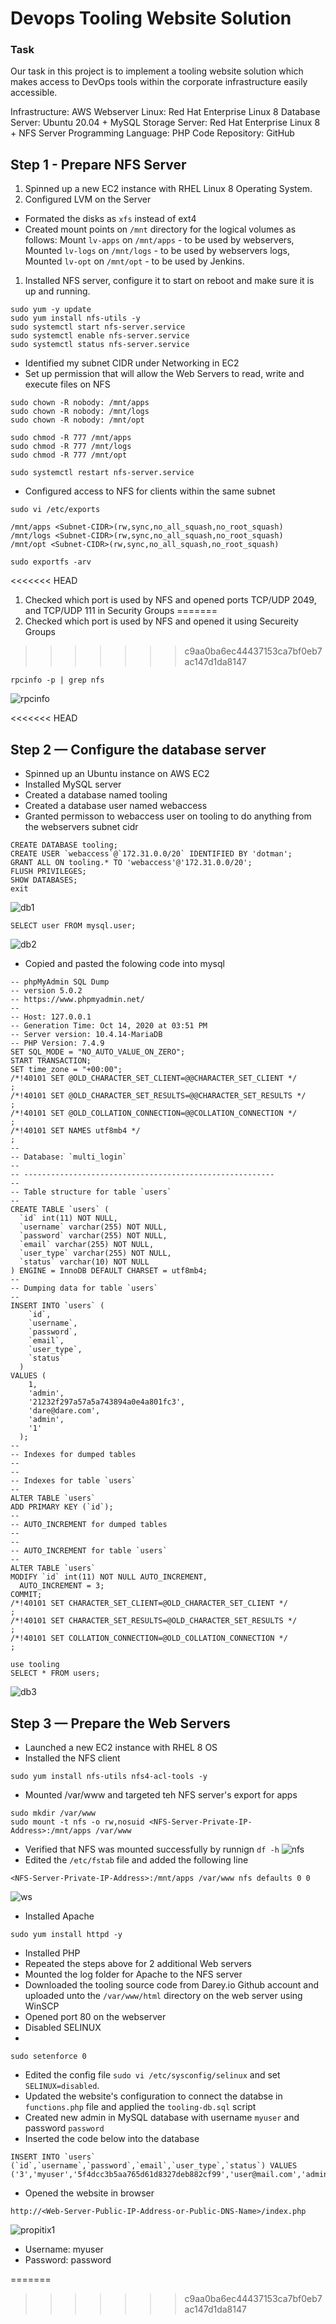 # Devops Tooling Website Solution
### Task
Our task in this project is to implement a tooling website solution which makes access to DevOps tools within the corporate infrastructure easily accessible. 

Infrastructure: AWS
Webserver Linux: Red Hat Enterprise Linux 8
Database Server: Ubuntu 20.04 + MySQL
Storage Server: Red Hat Enterprise Linux 8 + NFS Server
Programming Language: PHP
Code Repository: GitHub

## Step 1 - Prepare NFS Server
1. Spinned up a new EC2 instance with RHEL Linux 8 Operating System.
1. Configured LVM on the Server
- Formated the disks as `xfs` instead of ext4
- Created mount points on `/mnt` directory for the logical volumes as follows: Mount `lv-apps` on `/mnt/apps` - to be used by webservers, Mounted  `lv-logs` on `/mnt/logs` - to be used by webservers logs, Mounted `lv-opt` on `/mnt/opt` - to be used by Jenkins.
1. Installed NFS server, configure it to start on reboot and make sure it is up and running.
```
sudo yum -y update
sudo yum install nfs-utils -y
sudo systemctl start nfs-server.service
sudo systemctl enable nfs-server.service
sudo systemctl status nfs-server.service
```
- Identified my subnet CIDR under Networking in EC2
- Set up permission that will allow the Web Servers to read, write and execute files on NFS
```
sudo chown -R nobody: /mnt/apps
sudo chown -R nobody: /mnt/logs
sudo chown -R nobody: /mnt/opt

sudo chmod -R 777 /mnt/apps
sudo chmod -R 777 /mnt/logs
sudo chmod -R 777 /mnt/opt
```
```
sudo systemctl restart nfs-server.service
```
- Configured access to NFS for clients within the same subnet 
```
sudo vi /etc/exports
```
```
/mnt/apps <Subnet-CIDR>(rw,sync,no_all_squash,no_root_squash)
/mnt/logs <Subnet-CIDR>(rw,sync,no_all_squash,no_root_squash)
/mnt/opt <Subnet-CIDR>(rw,sync,no_all_squash,no_root_squash)
```
```
sudo exportfs -arv
```
<<<<<<< HEAD
1. Checked which port is used by NFS and opened ports TCP/UDP 2049, and TCP/UDP 111 in Security Groups
=======
1. Checked which port is used by NFS and opened it using Secureity Groups
>>>>>>> c9aa0ba6ec44437153ca7bf0eb7ac147d1da8147
```
rpcinfo -p | grep nfs
```
![rpcinfo](https://user-images.githubusercontent.com/20668013/122134988-95ff6d00-ce37-11eb-8144-76b9d0f1dd3b.JPG)

<<<<<<< HEAD
## Step 2 — Configure the database server
- Spinned up an Ubuntu instance on AWS EC2
- Installed MySQL server 
- Created a database named tooling
- Created a database user named webaccess
- Granted permisson to webaccess user on tooling to do anything from the webservers subnet cidr
```
CREATE DATABASE tooling;
CREATE USER `webaccess`@`172.31.0.0/20` IDENTIFIED BY 'dotman';
GRANT ALL ON tooling.* TO 'webaccess'@'172.31.0.0/20';
FLUSH PRIVILEGES;
SHOW DATABASES;
exit
```  
![db1](https://user-images.githubusercontent.com/20668013/122318462-fd401e80-cf16-11eb-9b8e-e60629765ac6.JPG)
```
SELECT user FROM mysql.user;
```
![db2](https://user-images.githubusercontent.com/20668013/122318642-48f2c800-cf17-11eb-9d01-034aaa179143.JPG)
- Copied and pasted the folowing code into mysql
```
-- phpMyAdmin SQL Dump
-- version 5.0.2
-- https://www.phpmyadmin.net/
--
-- Host: 127.0.0.1
-- Generation Time: Oct 14, 2020 at 03:51 PM
-- Server version: 10.4.14-MariaDB
-- PHP Version: 7.4.9
SET SQL_MODE = "NO_AUTO_VALUE_ON_ZERO";
START TRANSACTION;
SET time_zone = "+00:00";
/*!40101 SET @OLD_CHARACTER_SET_CLIENT=@@CHARACTER_SET_CLIENT */
;
/*!40101 SET @OLD_CHARACTER_SET_RESULTS=@@CHARACTER_SET_RESULTS */
;
/*!40101 SET @OLD_COLLATION_CONNECTION=@@COLLATION_CONNECTION */
;
/*!40101 SET NAMES utf8mb4 */
;
--
-- Database: `multi_login`
--
-- --------------------------------------------------------
--
-- Table structure for table `users`
--
CREATE TABLE `users` (
  `id` int(11) NOT NULL,
  `username` varchar(255) NOT NULL,
  `password` varchar(255) NOT NULL,
  `email` varchar(255) NOT NULL,
  `user_type` varchar(255) NOT NULL,
  `status` varchar(10) NOT NULL
) ENGINE = InnoDB DEFAULT CHARSET = utf8mb4;
--
-- Dumping data for table `users`
--
INSERT INTO `users` (
    `id`,
    `username`,
    `password`,
    `email`,
    `user_type`,
    `status`
  )
VALUES (
    1,
    'admin',
    '21232f297a57a5a743894a0e4a801fc3',
    'dare@dare.com',
    'admin',
    '1'
  );
--
-- Indexes for dumped tables
--
--
-- Indexes for table `users`
--
ALTER TABLE `users`
ADD PRIMARY KEY (`id`);
--
-- AUTO_INCREMENT for dumped tables
--
--
-- AUTO_INCREMENT for table `users`
--
ALTER TABLE `users`
MODIFY `id` int(11) NOT NULL AUTO_INCREMENT,
  AUTO_INCREMENT = 3;
COMMIT;
/*!40101 SET CHARACTER_SET_CLIENT=@OLD_CHARACTER_SET_CLIENT */
;
/*!40101 SET CHARACTER_SET_RESULTS=@OLD_CHARACTER_SET_RESULTS */
;
/*!40101 SET COLLATION_CONNECTION=@OLD_COLLATION_CONNECTION */
;
```
```
use tooling
SELECT * FROM users;
```
![db3](https://user-images.githubusercontent.com/20668013/122318782-8d7e6380-cf17-11eb-8c18-eb95127ccc6f.JPG)

## Step 3 — Prepare the Web Servers
- Launched a new EC2  instance with RHEL 8 OS
- Installed the NFS client
```
sudo yum install nfs-utils nfs4-acl-tools -y
```
- Mounted /var/www and targeted teh NFS server's export for apps
```
sudo mkdir /var/www
sudo mount -t nfs -o rw,nosuid <NFS-Server-Private-IP-Address>:/mnt/apps /var/www
```
- Verified that NFS was mounted successfully by runnign `df -h` 
![nfs](https://user-images.githubusercontent.com/20668013/122319617-bc490980-cf18-11eb-8746-65bab9bf7cec.JPG)
- Edited the `/etc/fstab` file and added the following line
```
<NFS-Server-Private-IP-Address>:/mnt/apps /var/www nfs defaults 0 0
```
![ws](https://user-images.githubusercontent.com/20668013/122320004-658fff80-cf19-11eb-8131-5aa75b1e10f9.JPG)
- Installed Apache
```
sudo yum install httpd -y
```
- Installed PHP
- Repeated the steps above for 2 additional Web servers
- Mounted the log folder for Apache to the NFS server
- Downloaded the tooling source code from Darey.io Github account  and uploaded unto the `/var/www/html` directory on the web server using WinSCP
- Opened port 80 on the webserver
- Disabled SELINUX
- 
```
sudo setenforce 0
```
- Edited the config file `sudo vi /etc/sysconfig/selinux` and set  `SELINUX=disabled`.
- Updated the website's configuration to connect the databse in  `functions.php` file and applied the `tooling-db.sql` script
- Created new admin in MySQL database with username `myuser` and password `password`
- Inserted the code below into the database
```
INSERT INTO `users` (`id`,`username`,`password`,`email`,`user_type`,`status`) VALUES ('3','myuser','5f4dcc3b5aa765d61d8327deb882cf99','user@mail.com','admin',1);
```
- Opened the website in browser
```
http://<Web-Server-Public-IP-Address-or-Public-DNS-Name>/index.php
```
![propitix1](https://user-images.githubusercontent.com/20668013/122320849-d1bf3300-cf1a-11eb-91ec-39de44ce2ab8.JPG)
- Username: myuser
- Password: password  


=======
>>>>>>> c9aa0ba6ec44437153ca7bf0eb7ac147d1da8147
